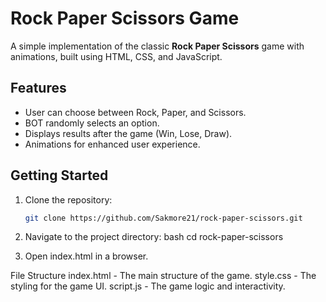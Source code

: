 # Rock Paper Scissors Game

A simple implementation of the classic **Rock Paper Scissors** game with animations, built using HTML, CSS, and JavaScript.

## Features
- User can choose between Rock, Paper, and Scissors.
- BOT randomly selects an option.
- Displays results after the game (Win, Lose, Draw).
- Animations for enhanced user experience.

## Getting Started
1. Clone the repository:
   ```bash
   git clone https://github.com/Sakmore21/rock-paper-scissors.git

2. Navigate to the project directory:
  bash cd rock-paper-scissors

3. Open index.html in a browser.

File Structure
index.html - The main structure of the game.
style.css - The styling for the game UI.
script.js - The game logic and interactivity.